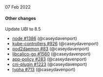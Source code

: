 07 Feb 2022

#### Other changes

Update UBI to 8.5

 - [node #1386](https://github.com/projectcalico/node/pull/1386) (@caseydavenport)
 - [kube-controllers #926](https://github.com/projectcalico/kube-controllers/pull/926) (@caseydavenport)
 - [pod2daemon #83](https://github.com/projectcalico/pod2daemon/pull/83) (@caseydavenport)
 - [libcalico-go #1560](https://github.com/projectcalico/libcalico-go/pull/1560) (@caseydavenport)
 - [app-policy #283](https://github.com/projectcalico/app-policy/pull/283) (@caseydavenport)
 - [cni-plugin #1223](https://github.com/projectcalico/cni-plugin/pull/1223) (@caseydavenport)
 - [typha #713](https://github.com/projectcalico/typha/pull/713) (@caseydavenport)
